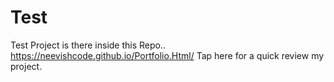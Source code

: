 # Test
Test Project is there inside this Repo..
https://neevishcode.github.io/Portfolio.Html/ Tap here for a quick review my project.
